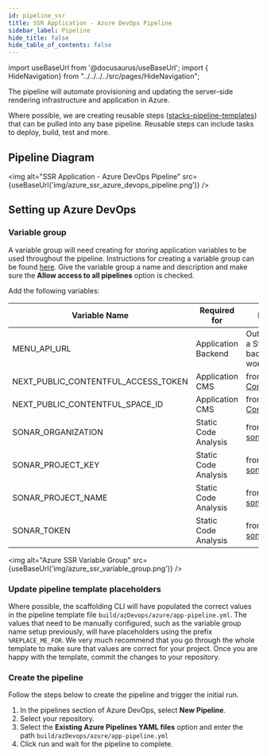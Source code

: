 ```yaml
---
id: pipeline_ssr
title: SSR Application - Azure DevOps Pipeline
sidebar_label: Pipeline
hide_title: false
hide_table_of_contents: false
---
```


import useBaseUrl from '@docusaurus/useBaseUrl';
import { HideNavigation} from "../../../../src/pages/HideNavigation";

The pipeline will automate provisioning and updating the server-side rendering infrastructure and application in Azure.

Where possible, we are creating reusable steps ([stacks-pipeline-templates](https://github.com/amido/stacks-pipeline-templates)) that can be pulled into any base pipeline. Reusable steps can include tasks to deploy, build, test and more.

## Pipeline Diagram

<img alt="SSR Application - Azure DevOps Pipeline" src={useBaseUrl('img/azure_ssr_azure_devops_pipeline.png')} />

## Setting up Azure DevOps

### Variable group

A variable group will need creating for storing application variables to be used throughout the pipeline. Instructions for creating a variable group can be found [here](https://docs.microsoft.com/en-us/azure/devops/pipelines/library/variable-groups?view=azure-devops&tabs=classic#create-a-variable-group). Give the variable group a name and description and make sure the **Allow access to all pipelines** option is checked.

Add the following variables:

| Variable Name                       | Required for         | Note                                      |
| ----------------------------------- | -------------------- | ----------------------------------------- |
| MENU_API_URL                        | Application Backend  | Output of a Stacks backend workload       |
| NEXT_PUBLIC_CONTENTFUL_ACCESS_TOKEN | Application CMS      | from [Contentful](./CMS.md)               |
| NEXT_PUBLIC_CONTENTFUL_SPACE_ID     | Application CMS      | from [Contentful](./CMS.md)               |
| SONAR_ORGANIZATION                  | Static Code Analysis | from [sonarcloud](https://sonarcloud.io/) |
| SONAR_PROJECT_KEY                   | Static Code Analysis | from [sonarcloud](https://sonarcloud.io/) |
| SONAR_PROJECT_NAME                  | Static Code Analysis | from [sonarcloud](https://sonarcloud.io/) |
| SONAR_TOKEN                         | Static Code Analysis | from [sonarcloud](https://sonarcloud.io/) |

<img alt="Azure SSR Variable Group" src={useBaseUrl('img/azure_ssr_variable_group.png')} />

### Update pipeline template placeholders

Where possible, the scaffolding CLI will have populated the correct values in the pipeline template file `build/azDevops/azure/app-pipeline.yml`. The values that need to be manually configured, such as the variable group name setup previously, will have placeholders using the prefix `%REPLACE_ME_FOR`. We very much recommend that you go through the whole template to make sure that values are correct for your project. Once you are happy with the template, commit the changes to your repository.

### Create the pipeline

Follow the steps below to create the pipeline and trigger the initial run.

1. In the pipelines section of Azure DevOps, select **New Pipeline**.
2. Select your repository.
3. Select the **Existing Azure Pipelines YAML files** option and enter the path `build/azDevops/azure/app-pipeline.yml`
4. Click run and wait for the pipeline to complete.


<HideNavigation next />

